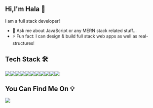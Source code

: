 ## Hi,I'm Hala 👋
I am a full stack developer!

<!-- - 👀 I’m looking for a role in the software development field.. -->
- 💬 Ask me about JavaScript or any MERN stack related stuff...
- ⚡ Fun fact: I can design & build full stack web apps as well as real-structures!



## Tech Stack 🛠
<img src="https://img.shields.io/badge/HTML5-E34F26?style=for-the-badge&logo=html5&logoColor=white"/><img src="https://img.shields.io/badge/CSS3-1572B6?style=for-the-badge&logo=css3&logoColor=white"/><img src="https://img.shields.io/badge/JavaScript-323330?style=for-the-badge&logo=javascript&logoColor=F7DF1E"/><img src="https://img.shields.io/badge/Express.js-000000?style=for-the-badge&logo=express&logoColor=white"/><img src="https://img.shields.io/badge/Node.js-339933?style=for-the-badge&logo=nodedotjs&logoColor=white"/><img src="https://img.shields.io/badge/React-20232A?style=for-the-badge&logo=react&logoColor=61DAFB"/><img src="https://img.shields.io/badge/Redux-593D88?style=for-the-badge&logo=redux&logoColor=white"/><img src="https://img.shields.io/badge/MongoDB-4EA94B?style=for-the-badge&logo=mongodb&logoColor=white"/><img src="https://img.shields.io/badge/MySQL-005C84?style=for-the-badge&logo=mysql&logoColor=white"/><img src="https://img.shields.io/badge/GIT-E44C30?style=for-the-badge&logo=git&logoColor=white"/><img src="https://img.shields.io/badge/jQuery-0769AD?style=for-the-badge&logo=jquery&logoColor=white"/>

## You Can Find Me On 💡
<a href="https://www.linkedin.com/in/hala-nazeeh/"><img src="https://img.shields.io/badge/LinkedIn-0077B5?style=for-the-badge&logo=linkedin&logoColor=white"/></a>





